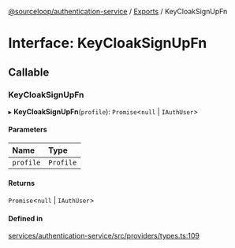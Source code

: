 [@sourceloop/authentication-service](../README.md) / [Exports](../modules.md) / KeyCloakSignUpFn

# Interface: KeyCloakSignUpFn

## Callable

### KeyCloakSignUpFn

▸ **KeyCloakSignUpFn**(`profile`): `Promise`<``null`` \| `IAuthUser`\>

#### Parameters

| Name | Type |
| :------ | :------ |
| `profile` | `Profile` |

#### Returns

`Promise`<``null`` \| `IAuthUser`\>

#### Defined in

[services/authentication-service/src/providers/types.ts:109](https://github.com/codeweb05/repo1/blob/ea19add/services/authentication-service/src/providers/types.ts#L109)
